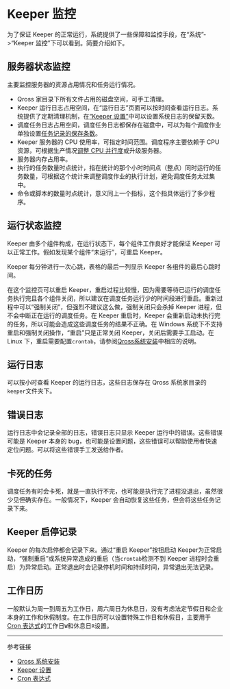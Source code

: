 # Keeper 监控

为了保证 Keeper 的正常运行，系统提供了一些保障和监控手段，在“系统”->“Keeper 监控”下可以看到。简要介绍如下。

## 服务器状态监控

主要监控服务器的资源占用情况和任务运行情况。

* Qross 家目录下所有文件占用的磁盘空间，可手工清理。
* Keeper 运行日志占用空间，在“运行日志”页面可以按时间查看运行日志。系统提供了定期清理机制，在[“Keeper 设置”](/keeper/settings.md)中可以设置系统日志的保留天数。
* 调度任务日志占用空间，调度任务日志都保存在磁盘中，可以为每个调度作业单独设置[任务记录的保存条数](/keeper/job.md)。
* Keeper 服务器的 CPU 使用率，可指定时间范围。调度程序主要依赖于 CPU 资源，可根据生产情况[调整 CPU 并行度](/keeper/settings.md)或升级服务器。
* 服务器内存占用率。
* 执行的任务数量时点统计，指在统计的那个小时时间点（整点）同时运行的任务数量，可根据这个统计来调整调度作业的执行计划，避免调度任务太过集中。
* 命令或脚本的数量时点统计，意义同上一个指标，这个指具体运行了多少程序。

## 运行状态监控

Keeper 由多个组件构成，在运行状态下，每个组件工作良好才能保证 Keeper 可以正常工作。假如发现某个组件“未运行”，可重启 Keeper。

Keeper 每分钟进行一次心跳，表格的最后一列显示 Keeper 各组件的最后心跳时间。

在这个监控页可以重启 Keeper，重启过程比较慢，因为需要等待已运行的调度任务执行完且各个组件关闭，所以建议在调度任务运行少的时间段进行重启。重新过程中可以“强制关闭”，但强烈不建议这么做，强制关闭只会杀掉 Keeper 进程，但不会中断正在运行的调度任务。在 Keeper 重启时，Keeper 会重新启动未执行完的任务，所以可能会造成这些调度任务的结果不正确。在 Windows 系统下不支持重启和强制关闭操作，“重启”只是正常关闭 Keeper，关闭后需要手工启动。在 Linux 下，重启需要配置`crontab`，请参阅[Qross系统安装](/keeper/setup.md)中相应的说明。

## 运行日志

可以按小时查看 Keeper 的运行日志，这些日志保存在 Qross 系统家目录的`keeper`文件夹下。

## 错误日志

运行日志中会记录全部的日志，错误日志只显示 Keeper 运行中的错误。这些错误可能是 Keeper 本身的 bug，也可能是设置问题，这些错误可以帮助使用者快速定位问题。可以将这些错误手工发送给作者。

## 卡死的任务

调度任务有时会卡死，就是一直执行不完，也可能是执行完了进程没退出，虽然很少见但确实存在。一般情况下，Keeper 会自动恢复这些任务，但会将这些任务记录下来。

## Keeper 启停记录

Keeper 的每次启停都会记录下来。通过“重启 Keeper”按钮启动 Keeper为正常启动，“强制重启”或系统异常造成的重启（当`crontab`检测不到 Keeper 进程时会重启）为异常启动。正常退出时会记录停机时间和持续时间，异常退出无法记录。

## 工作日历

一般默认为周一到周五为工作日，周六周日为休息日，没有考虑法定节假日和企业本身的工作和休假制度。在工作日历可以设置特殊工作日和休假日，主要用于 [Cron 表达式](/keeper/cron.md)的工作日`W`和休息日`R`设置。


---
参考链接

* [Qross 系统安装](/qross/setup.md)
* [Keeper 设置](/keeper/settings.md)
* [Cron 表达式](/keeper/cron.md)

